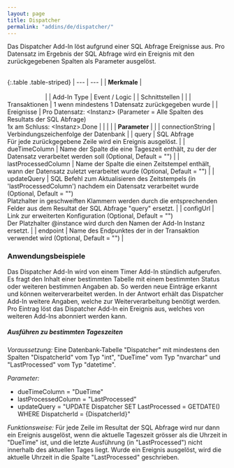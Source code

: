 ```yaml
---
layout: page
title: Dispatcher
permalink: "addins/de/dispatcher/"
---
```


Das Dispatcher Add-In löst aufgrund einer SQL Abfrage Ereignisse aus. Pro Datensatz im Ergebnis der SQL Abfrage wird ein Ereignis mit den zurückgegebenen Spalten als Parameter ausgelöst.<br /><br />

{:.table .table-striped}
| --- | --- |
| __Merkmale__ | &nbsp;&nbsp;&nbsp;&nbsp;&nbsp;&nbsp;&nbsp;&nbsp;&nbsp;&nbsp;&nbsp;&nbsp;&nbsp;&nbsp;&nbsp;&nbsp;&nbsp;&nbsp;&nbsp;&nbsp;&nbsp;&nbsp;&nbsp;&nbsp;&nbsp;&nbsp;&nbsp;&nbsp;&nbsp;&nbsp;&nbsp;&nbsp;&nbsp;&nbsp;&nbsp;&nbsp;&nbsp;&nbsp;&nbsp;&nbsp;&nbsp;&nbsp;&nbsp;&nbsp;&nbsp;&nbsp;&nbsp;&nbsp;&nbsp;&nbsp;&nbsp;&nbsp;&nbsp;&nbsp;&nbsp;&nbsp;&nbsp;&nbsp;&nbsp;&nbsp;&nbsp;&nbsp;&nbsp;&nbsp;&nbsp;&nbsp;&nbsp;&nbsp;&nbsp;&nbsp;&nbsp;&nbsp;&nbsp;&nbsp;&nbsp;&nbsp;&nbsp;&nbsp;&nbsp;&nbsp;&nbsp;&nbsp;&nbsp;&nbsp;&nbsp;&nbsp;&nbsp;&nbsp;&nbsp;&nbsp;&nbsp;&nbsp;&nbsp;&nbsp;&nbsp;&nbsp;&nbsp;&nbsp;&nbsp;&nbsp;&nbsp;&nbsp;&nbsp;&nbsp;&nbsp;&nbsp;&nbsp;&nbsp;&nbsp;&nbsp;&nbsp;&nbsp;&nbsp;&nbsp;&nbsp;&nbsp;&nbsp;&nbsp;&nbsp;&nbsp;&nbsp;&nbsp;&nbsp;&nbsp;&nbsp;&nbsp;&nbsp;&nbsp;&nbsp;&nbsp;&nbsp;&nbsp;&nbsp;&nbsp;&nbsp;&nbsp;&nbsp;&nbsp;&nbsp;&nbsp;&nbsp;&nbsp;&nbsp;&nbsp;&nbsp;&nbsp;&nbsp;&nbsp;&nbsp; |
| Add-In Type | Event / Logic |
| Schnittstellen |  |
| Transaktionen | 1 wenn mindestens 1 Datensatz zurückgegeben wurde |
| Ereignisse | Pro Datensatz: &lt;Instanz&gt; (Parameter = Alle Spalten des Resultats der SQL Abfrage)<br />1x am Schluss: &lt;Instanz&gt;.Done |
| | |
| __Parameter__ | |
| connectionString | Verbindungszeichenfolge der Datenbank |
| query | SQL Abfrage<br />Für jede zurückgegebene Zeile wird ein Ereignis ausgelöst. |
| dueTimeColumn | Name der Spalte die eine Tageszeit enthält, zu der der Datensatz verarbeitet werden soll (Optional, Default = "") |
| lastProcessedColumn | Name der Spalte die einen Zeitstempel enthält, wann der Datensatz zuletzt verarbeitet wurde (Optional, Default = "") |
| updateQuery | SQL Befehl zum Aktualisieren des Zeitstempels (in 'lastProcessedColumn') nachdem ein Datensatz verarbeitet wurde (Optional, Default = "")<br />Platzhalter in geschweiften Klammern werden durch die entsprechenden Felder aus dem Resultat der SQL Abfrage "query" ersetzt. |
| configUrl | Link zur erweiterten Konfiguration (Optional, Default = "")<br />Der Platzhalter @instance wird durch den Namen der Add-In Instanz ersetzt. |
| endpoint | Name des Endpunktes der in der Transaktion verwendet wird (Optional, Default = "") |

### Anwendungsbeispiele

Das Dispatcher Add-In wird von einem Timer Add-In stündlich aufgerufen. Es fragt den Inhalt einer bestimmten Tabelle mit einem bestimmten Status oder weiteren bestimmen Angaben ab. So werden neue Einträge erkannt und können weiterverarbeitet werden.
In der Antwort erhält das Dispatcher Add-In weitere Angaben, welche zur Weiterverarbeitung benötigt werden.
Pro Eintrag löst das Dispatcher Add-In ein Ereignis aus, welches von weiteren Add-Ins abonniert werden kann.

##### Ausführen zu bestimmten Tageszeiten

*Voraussetzung:* Eine Datenbank-Tabelle "Dispatcher" mit mindestens den Spalten "DispatcherId" vom Typ "int", "DueTime" vom Typ "nvarchar" und "LastProcessed" vom Typ "datetime".

*Parameter:*
* dueTimeColumn = "DueTime"
* lastProcessedColumn = "LastProcessed"
* updateQuery = "UPDATE Dispatcher SET LastProcessed = GETDATE() WHERE DispatcherId = {DispatcherId}"

*Funktionsweise:* Für jede Zeile im Resultat der SQL Abfrage wird nur dann ein Ereignis ausgelöst, wenn die aktuelle Tageszeit grösser als die Uhrzeit in "DueTime" ist, und die letzte Ausführung (in "LastProcessed") nicht innerhalb des aktuellen Tages liegt. Wurde ein Ereignis ausgelöst, wird die aktuelle Uhrzeit in die Spalte "LastProcessed" geschrieben.
